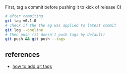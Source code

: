 First, tag a commit before pushing it to kick of release CI

```bash
# after commiting
git tag v0.1.0
# check if the the ag was applied to latest commit
git log --oneline
# then push (it doesn't push tags by default)
git push && git push --tags
```

## references

- [how to add git tags](https://devconnected.com/how-to-create-git-tags/)
